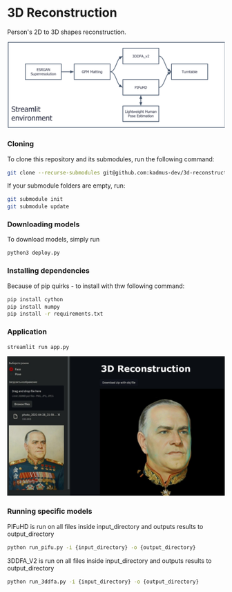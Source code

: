 # 3D Reconstruction

Person's 2D to 3D shapes reconstruction.  

![](imgs/pipeline.png)

### Cloning

To clone this repository and its submodules, run the following command:
```bash
git clone --recurse-submodules git@github.com:kadmus-dev/3d-reconstruction.git
```

If your submodule folders are empty, run:
```bash
git submodule init
git submodule update
```

### Downloading models
To download models, simply run
```bash
python3 deploy.py
```

### Installing dependencies
Because of pip quirks - to install with thw following command:
```bash
pip install cython
pip install numpy
pip install -r requirements.txt
```

### Application

```
streamlit run app.py
```

![](imgs/streamlit.jpg)

### Running specific models

PIFuHD is run on all files inside input_directory and outputs results to output_directory
```bash
python run_pifu.py -i {input_directory} -o {output_directory}
```

3DDFA_V2 is run on all files inside input_directory and outputs results to output_directory
```bash
python run_3ddfa.py -i {input_directory} -o {output_directory}
```
